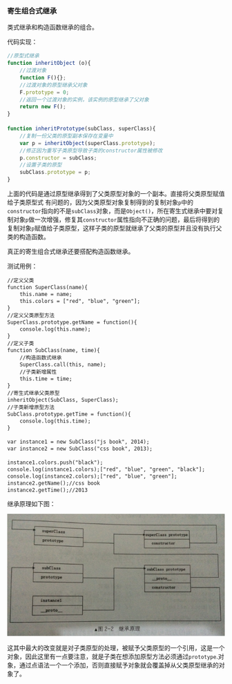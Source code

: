### 寄生组合式继承

类式继承和构造函数继承的组合。

代码实现：

```javascript
//原型式继承
function inheritObject (o){
  	//过渡对象
  	function F(){};
  	//过渡对象的原型继承父对象
  	F.prototype = 0;
  	//返回一个过渡对象的实例，该实例的原型继承了父对象
  	return new F();
}

function inheritPrototype(subClass, superClass){
  	//复制一份父类的原型副本保存在变量中
  	var p = inheritObject(superClass.prototype);
  	//修正因为重写子类原型导致子类的constructor属性被修改
  	p.constructor = subClass;
  	//设置子类的原型
  	subClass.prototype = p; 	
}
```

上面的代码是通过原型继承得到了父类原型对象的一个副本。直接将父类原型赋值给子类原型式 有问题的，因为父类原型对象复制得到的复制对象`p`中的`constructor`指向的不是`subClass`对象，而是`Object()`，所在寄生式继承中要对复制对象`p`做一次增强，修复其`constructor`属性指向不正确的问题，最后将得到的复制对象`p`赋值给子类原型，这样子类的原型就继承了父类的原型并且没有执行父类的构造函数。

真正的寄生组合式继承还要搭配构造函数继承。

测试用例：

```
//定义父类
function SuperClass(name){
  	this.name = name;
  	this.colors = ["red", "blue", "green"];
}
//定义父类原型方法
SuperClass.prototype.getName = function(){
  	console.log(this.name);
}
//定义子类
function SubClass(name, time){
  	//构造函数式继承
  	SuperClass.call(this, name);
  	//子类新增属性
  	this.time = time;
}
//寄生式继承父类原型
inheritObject(SubClass, SuperClass);
//子类新增原型方法
SubClass.prototype.getTime = function(){
  	console.log(this.time);
}

var instance1 = new SubClass("js book", 2014);
var instance2 = new SubClass("css book", 2013);

instance1.colors.push("black");
console.log(instance1.colors);["red", "blue", "green", "black"];
console.log(instance2.colors);["red", "blue", "green"];
instance2.getName();//css book
instance2.getTime();//2013
```

继承原理如下图：

![Alt text](../img/201701222127.png)

这其中最大的改变就是对子类原型的处理，被赋予父类原型的一个引用，这是一个对象，因此这里有一点要注意，就是子类在想添加原型方法必须通过`prototype`.对象，通过点语法一个一个添加，否则直接赋予对象就会覆盖掉从父类原型继承的对象了。

